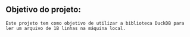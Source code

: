 ## Objetivo do projeto:

    Este projeto tem como objetivo de utilizar a biblioteca DuckDB para ler um arquivo de 1B linhas na máquina local.

    